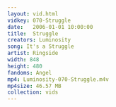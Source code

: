 ```yaml
---
layout: vid.html
vidkey: 070-Struggle
date:   2006-01-01 10:00:00
title:  Struggle
creators: Luminosity
song: It's a Struggle
artist: Ringside
width: 848
height: 480
fandoms: Angel
mp4: Luminosity-070-Struggle.m4v
mp4size: 46.57 MB
collection: vids
---
```


  <div>
  
  </div>
  